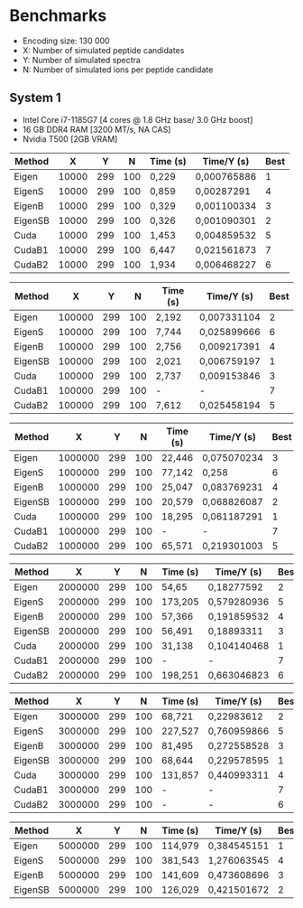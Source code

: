 # Benchmarks

- Encoding size: 130 000
- X: Number of simulated peptide candidates
- Y: Number of simulated spectra
- N: Number of simulated ions per peptide candidate

## System 1

- Intel Core i7-1185G7 [4 cores @ 1.8 GHz base/ 3.0 GHz boost]
- 16 GB DDR4 RAM [3200 MT/s, NA CAS]
- Nvidia T500 [2GB VRAM]

|Method|X|Y|N|Time (s)|Time/Y (s)|Best|
|-----|-----|-----|-----|-----|-----|-----|
|Eigen|10000|299|100|0,229|0,000765886|1|
|EigenS|10000|299|100|0,859|0,00287291|4|
|EigenB|10000|299|100|0,329|0,001100334|3|
|EigenSB|10000|299|100|0,326|0,001090301|2|
|Cuda|10000|299|100|1,453|0,004859532|5|
|CudaB1|10000|299|100|6,447|0,021561873|7|
|CudaB2|10000|299|100|1,934|0,006468227|6|

|Method|X|Y|N|Time (s)|Time/Y (s)|Best|
|-----|-----|-----|-----|-----|-----|-----|
|Eigen|100000|299|100|2,192|0,007331104|2|
|EigenS|100000|299|100|7,744|0,025899666|6|
|EigenB|100000|299|100|2,756|0,009217391|4|
|EigenSB|100000|299|100|2,021|0,006759197|1|
|Cuda|100000|299|100|2,737|0,009153846|3|
|CudaB1|100000|299|100|-|-|7|
|CudaB2|100000|299|100|7,612|0,025458194|5|

|Method|X|Y|N|Time (s)|Time/Y (s)|Best|
|-----|-----|-----|-----|-----|-----|-----|
|Eigen|1000000|299|100|22,446|0,075070234|3|
|EigenS|1000000|299|100|77,142|0,258|6|
|EigenB|1000000|299|100|25,047|0,083769231|4|
|EigenSB|1000000|299|100|20,579|0,068826087|2|
|Cuda|1000000|299|100|18,295|0,061187291|1|
|CudaB1|1000000|299|100|-|-|7|
|CudaB2|1000000|299|100|65,571|0,219301003|5|

|Method|X|Y|N|Time (s)|Time/Y (s)|Best|
|-----|-----|-----|-----|-----|-----|-----|
|Eigen|2000000|299|100|54,65|0,18277592|2|
|EigenS|2000000|299|100|173,205|0,579280936|5|
|EigenB|2000000|299|100|57,366|0,191859532|4|
|EigenSB|2000000|299|100|56,491|0,18893311|3|
|Cuda|2000000|299|100|31,138|0,104140468|1|
|CudaB1|2000000|299|100|-|-|7|
|CudaB2|2000000|299|100|198,251|0,663046823|6|

|Method|X|Y|N|Time (s)|Time/Y (s)|Best|
|-----|-----|-----|-----|-----|-----|-----|
|Eigen|3000000|299|100|68,721|0,22983612|2|
|EigenS|3000000|299|100|227,527|0,760959866|5|
|EigenB|3000000|299|100|81,495|0,272558528|3|
|EigenSB|3000000|299|100|68,644|0,229578595|1|
|Cuda|3000000|299|100|131,857|0,440993311|4|
|CudaB1|3000000|299|100|-|-|7|
|CudaB2|3000000|299|100|-|-|6|

|Method|X|Y|N|Time (s)|Time/Y (s)|Best|
|-----|-----|-----|-----|-----|-----|-----|
|Eigen|5000000|299|100|114,979|0,384545151|1|
|EigenS|5000000|299|100|381,543|1,276063545|4|
|EigenB|5000000|299|100|141,609|0,473608696|3|
|EigenSB|5000000|299|100|126,029|0,421501672|2|
